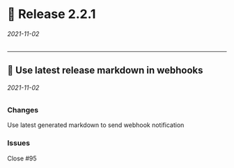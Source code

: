 
# :rocket: Release 2.2.1 
###### 2021-11-02

---


## :bug: Use latest release markdown in webhooks 
###### 2021-11-02

### Changes
<!-- Specify changes you've done in your PR, be as specific as you can! :) -->

Use latest generated markdown to send webhook notification

### Issues
<!-- Link related issue after close using # notation. `Close #123`-->

Close #95 




